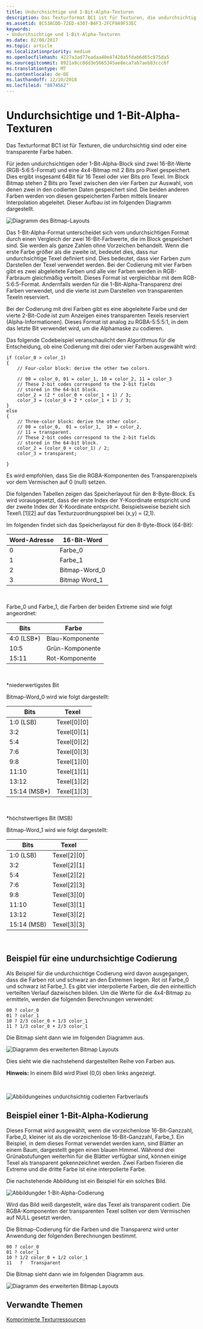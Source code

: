 ```yaml
---
title: Undurchsichtige und 1-Bit-Alpha-Texturen
description: Das Texturformat BC1 ist für Texturen, die undurchsichtig sind oder eine transparente Farbe haben.
ms.assetid: 8C53ACDD-72ED-4307-B4F3-2FCF9A9F53EC
keywords:
- Undurchsichtige und 1-Bit-Alpha-Texturen
ms.date: 02/08/2017
ms.topic: article
ms.localizationpriority: medium
ms.openlocfilehash: 4227a3ad77eadaa40e47420a5fdab6d65c875da5
ms.sourcegitcommit: 8921a9cc0dd3e5665345ae8eca7ab7aeb83ccc6f
ms.translationtype: MT
ms.contentlocale: de-DE
ms.lasthandoff: 12/10/2018
ms.locfileid: "8874562"
---
```

# <a name="span-iddirect3dconceptsopaqueand1-bitalphatexturesspanopaque-and-1-bit-alpha-textures"></a><span id="direct3dconcepts.opaque_and_1-bit_alpha_textures"></span>Undurchsichtige und 1-Bit-Alpha-Texturen


Das Texturformat BC1 ist für Texturen, die undurchsichtig sind oder eine transparente Farbe haben.

Für jeden undurchsichtigen oder 1-Bit-Alpha-Block sind zwei 16-Bit-Werte (RGB-5:6:5-Format) und eine 4x4-Bitmap mit 2 Bits pro Pixel gespeichert. Dies ergibt insgesamt 64Bit für 16 Texel oder vier Bits pro Texel. Im Block Bitmap stehen 2 Bits pro Texel zwischen den vier Farben zur Auswahl, von denen zwei in den codierten Daten gespeichert sind. Die beiden anderen Farben werden von diesen gespeicherten Farben mittels linearer Interpolation abgeleitet. Dieser Aufbau ist im folgenden Diagramm dargestellt.

![Diagramm des Bitmap-Layouts](images/colors1.png)

Das 1-Bit-Alpha-Format unterscheidet sich vom undurchsichtigen Format durch einen Vergleich der zwei 16-Bit-Farbwerte, die im Block gespeichert sind. Sie werden als ganze Zahlen ohne Vorzeichen behandelt. Wenn die erste Farbe größer als die zweite ist, bedeutet dies, dass nur undurchsichtige Texel definiert sind. Dies bedeutet, dass vier Farben zum Darstellen der Texel verwendet werden. Bei der Codierung mit vier Farben gibt es zwei abgeleitete Farben und alle vier Farben werden in RGB-Farbraum gleichmäßig verteilt. Dieses Format ist vergleichbar mit dem RGB-5:6:5-Format. Andernfalls werden für die 1-Bit-Alpha-Transparenz drei Farben verwendet, und die vierte ist zum Darstellen von transparenten Texeln reserviert.

Bei der Codierung mit drei Farben gibt es eine abgeleitete Farbe und der vierte 2-Bit-Code ist zum Anzeigen eines transparenten Texels reserviert (Alpha-Informationen). Dieses Format ist analog zu RGBA-5:5:5:1, in dem das letzte Bit verwendet wird, um die Alphamaske zu codieren.

Das folgende Codebeispiel veranschaulicht den Algorithmus für die Entscheidung, ob eine Codierung mit drei oder vier Farben ausgewählt wird:

```
if (color_0 > color_1) 
{
    // Four-color block: derive the other two colors. 
    
    // 00 = color_0, 01 = color_1, 10 = color_2, 11 = color_3
    // These 2-bit codes correspond to the 2-bit fields 
    // stored in the 64-bit block.
    color_2 = (2 * color_0 + color_1 + 1) / 3;
    color_3 = (color_0 + 2 * color_1 + 1) / 3;
}    
else
{ 
    // Three-color block: derive the other color.
    // 00 = color_0,  01 = color_1,  10 = color_2,  
    // 11 = transparent.
    // These 2-bit codes correspond to the 2-bit fields 
    // stored in the 64-bit block. 
    color_2 = (color_0 + color_1) / 2;    
    color_3 = transparent;    

}
```

Es wird empfohlen, dass Sie die RGBA-Komponenten des Transparenzpixels vor dem Vermischen auf 0 (null) setzen.

Die folgenden Tabellen zeigen das Speicherlayout für den 8-Byte-Block. Es wird vorausgesetzt, dass der erste Index der Y-Koordinate entspricht und der zweite Index der X-Koordinate entspricht. Beispielsweise bezieht sich Texel\ [1\]\[2\] auf das Texturzuordnungspixel bei (x,y) = (2,1).

Im folgenden findet sich das Speicherlayout für den 8-Byte-Block (64-Bit):

| Word-Adresse | 16-Bit-Word    |
|--------------|----------------|
| 0            | Farbe\_0       |
| 1            | Farbe\_1       |
| 2            | Bitmap-Word\_0 |
| 3            | Bitmap Word\_1 |

 

Farbe\_0 und Farbe\_1, die Farben der beiden Extreme sind wie folgt angeordnet:

| Bits        | Farbe                 |
|-------------|-----------------------|
| 4:0 (LSB\*) | Blau-Komponente  |
| 10:5        | Grün-Komponente |
| 15:11       | Rot-Komponente   |

 

\*niederwertigstes Bit

Bitmap-Word\_0 wird wie folgt dargestellt:

| Bits          | Texel           |
|---------------|-----------------|
| 1:0 (LSB)     | Texel\[0\]\[0\] |
| 3:2           | Texel\[0\]\[1\] |
| 5:4           | Texel\[0\]\[2\] |
| 7:6           | Texel\[0\]\[3\] |
| 9:8           | Texel\[1\]\[0\] |
| 11:10         | Texel\[1\]\[1\] |
| 13:12         | Texel\[1\]\[2\] |
| 15:14 (MSB\*) | Texel\[1\]\[3\] |

 

\*höchstwertiges Bit (MSB)

Bitmap-Word\_1 wird wie folgt dargestellt:

| Bits        | Texel           |
|-------------|-----------------|
| 1:0 (LSB)   | Texel\[2\]\[0\] |
| 3:2         | Texel\[2\]\[1\] |
| 5:4         | Texel\[2\]\[2\] |
| 7:6         | Texel\[2\]\[3\] |
| 9:8         | Texel\[3\]\[0\] |
| 11:10       | Texel\[3\]\[1\] |
| 13:12       | Texel\[3\]\[2\] |
| 15:14 (MSB) | Texel\[3\]\[3\] |

 

## <a name="span-idexampleofopaquecolorencodingspanspan-idexampleofopaquecolorencodingspanspan-idexampleofopaquecolorencodingspanexample-of-opaque-color-encoding"></a><span id="Example_of_Opaque_Color_Encoding"></span><span id="example_of_opaque_color_encoding"></span><span id="EXAMPLE_OF_OPAQUE_COLOR_ENCODING"></span>Beispiel für eine undurchsichtige Codierung


Als Beispiel für die undurchsichtige Codierung wird davon ausgegangen, dass die Farben rot und schwarz an den Extremen liegen. Rot ist Farbe\_0 und schwarz ist Farbe\_1. Es gibt vier interpolierte Farben, die den einheitlich verteilten Verlauf dazwischen bilden. Um die Werte für die 4x4-Bitmap zu ermitteln, werden die folgenden Berechnungen verwendet:

```
00 ? color_0
01 ? color_1
10 ? 2/3 color_0 + 1/3 color_1
11 ? 1/3 color_0 + 2/3 color_1
```

Die Bitmap sieht dann wie im folgenden Diagramm aus.

![Diagramm des erweiterten Bitmap Layouts](images/colors2.png)

Dies sieht wie die nachstehend dargestellten Reihe von Farben aus.

**Hinweis:**  In einem Bild wird Pixel (0,0) oben links angezeigt.

 

![Abbildungeines undurchsichtig codierten Farbverlaufs](images/redsquares.png)

## <a name="span-idexampleof1bitalphaencodingspanspan-idexampleof1bitalphaencodingspanspan-idexampleof1bitalphaencodingspanexample-of-1-bit-alpha-encoding"></a><span id="Example_of_1_Bit_Alpha_Encoding"></span><span id="example_of_1_bit_alpha_encoding"></span><span id="EXAMPLE_OF_1_BIT_ALPHA_ENCODING"></span>Beispiel einer 1-Bit-Alpha-Kodierung


Dieses Format wird ausgewählt, wenn die vorzeichenlose 16-Bit-Ganzzahl, Farbe\_0, kleiner ist als die vorzeichenlose 16-Bit-Ganzzahl, Farbe\_1. Ein Beispiel, in dem dieses Format verwendet werden kann, sind Blätter an einem Baum, dargestellt gegen einen blauen Himmel. Während drei Grünabstufungen weiterhin für die Blätter verfügbar sind, können einige Texel als transparent gekennzeichnet werden. Zwei Farben fixieren die Extreme und die dritte Farbe ist eine interpolierte Farbe.

Die nachstehende Abbildung ist ein Beispiel für ein solches Bild.

![Abbildungder 1-Bit-Alpha-Codierung](images/greenthing.png)

Wird das Bild weiß dargestellt, wäre das Texel als transparent codiert. Die RGBA-Komponenten der transparenten Texel sollten vor dem Vermischen auf NULL gesetzt werden.

Die Bitmap-Codierung für die Farben und die Transparenz wird unter Anwendung der folgenden Berechnungen bestimmt.

```
00 ? color_0
01 ? color_1
10 ? 1/2 color_0 + 1/2 color_1
11   ?   Transparent
```

Die Bitmap sieht dann wie im folgenden Diagramm aus.

![Diagramm des erweiterten Bitmap Layouts](images/colors3.png)

## <a name="span-idrelated-topicsspanrelated-topics"></a><span id="related-topics"></span>Verwandte Themen


[Komprimierte Texturressourcen](compressed-texture-resources.md)

 

 




